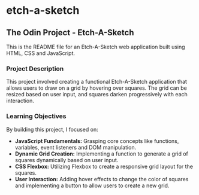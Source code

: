 # etch-a-sketch

## The Odin Project - Etch-A-Sketch

This is the README file for an Etch-A-Sketch web application built using HTML, CSS and JavaScript.

### Project Description

This project involved creating a functional Etch-A-Sketch application that allows users to draw on a grid by hovering over squares. The grid can be resized based on user input, and squares darken progressively with each interaction.

### Learning Objectives

By building this project, I focused on:

* **JavaScript Fundamentals:** Grasping core concepts like functions, variables, event listeners and DOM manipulation.
* **Dynamic Grid Creation:** Implementing a function to generate a grid of squares dynamically based on user input.
* **CSS Flexbox:** Utilizing Flexbox to create a responsive grid layout for the squares.
* **User Interaction:** Adding hover effects to change the color of squares and implementing a button to allow users to create a new grid.
